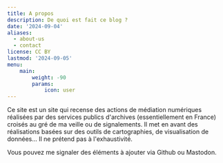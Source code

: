 ```yaml
---
title: A propos
description: De quoi est fait ce blog ?
date: '2024-09-04'
aliases:
  - about-us
  - contact
license: CC BY
lastmod: '2024-09-05'
menu:
    main: 
        weight: -90
        params:
            icon: user
---
```


Ce site est un site qui recense des actions de médiation numériques réalisées par des services publics d'archives (essentiellement en France) croisés au gré de ma veille ou de signalements. Il met en avant des réalisations basées sur des outils de cartographies, de visualisation de données... Il ne prétend pas à l'exhaustivité.

Vous pouvez me signaler des éléments à ajouter via Github ou Mastodon.